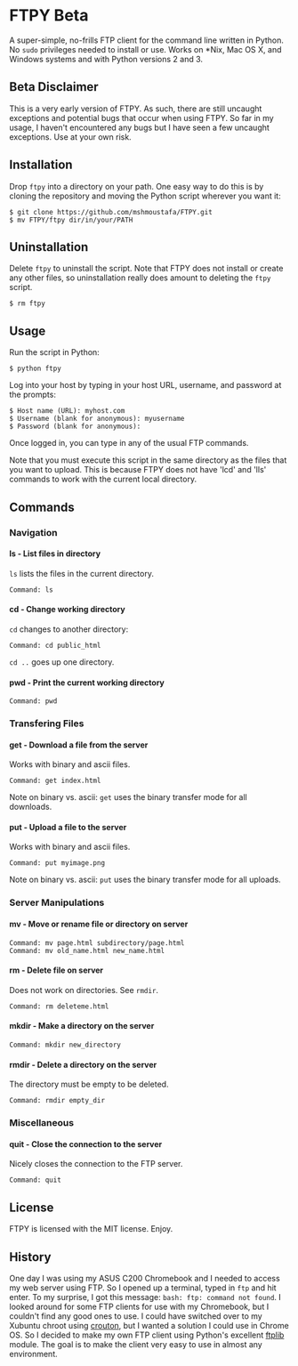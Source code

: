 # FTPY Beta

A super-simple, no-frills FTP client for the command line written in Python. No `sudo` privileges needed to install or use. Works on *Nix, Mac OS X, and Windows systems and with Python versions 2 and 3.

## Beta Disclaimer

This is a very early version of FTPY. As such, there are still uncaught exceptions and potential bugs that occur when using FTPY. So far in my usage, I haven't encountered any bugs but I have seen a few uncaught exceptions. Use at your own risk.

## Installation

Drop `ftpy` into a directory on your path. One easy way to do this is by cloning the repository and moving the Python script wherever you want it:

```
$ git clone https://github.com/mshmoustafa/FTPY.git
$ mv FTPY/ftpy dir/in/your/PATH
```

## Uninstallation

Delete `ftpy` to uninstall the script. Note that FTPY does not install or create any other files, so uninstallation really does amount to deleting the `ftpy` script.

```
$ rm ftpy
```

## Usage

Run the script in Python:

```
$ python ftpy
```

Log into your host by typing in your host URL, username, and password at the prompts:

```
$ Host name (URL): myhost.com
$ Username (blank for anonymous): myusername
$ Password (blank for anonymous): 
```

Once logged in, you can type in any of the usual FTP commands.

Note that you must execute this script in the same directory as the files that you want to upload.  This is because FTPY does not have 'lcd' and 'lls' commands to work with the current local directory.

## Commands

### Navigation

#### ls - List files in directory

`ls` lists the files in the current directory.

```
Command: ls
```

#### cd - Change working directory

`cd` changes to another directory:

```
Command: cd public_html
```

`cd ..` goes up one directory.

#### pwd - Print the current working directory

```
Command: pwd
```

### Transfering Files

#### get - Download a file from the server

Works with binary and ascii files.

```
Command: get index.html
```

Note on binary vs. ascii: `get` uses the binary transfer mode for all downloads.

#### put - Upload a file to the server

Works with binary and ascii files.

```
Command: put myimage.png
```

Note on binary vs. ascii: `put` uses the binary transfer mode for all uploads.

### Server Manipulations

#### mv - Move or rename file or directory on server

```
Command: mv page.html subdirectory/page.html
Command: mv old_name.html new_name.html
```

#### rm - Delete file on server

Does not work on directories. See `rmdir`.

```
Command: rm deleteme.html
```

#### mkdir - Make a directory on the server

```
Command: mkdir new_directory
```

#### rmdir - Delete a directory on the server

The directory must be empty to be deleted.

```
Command: rmdir empty_dir
```

### Miscellaneous

#### quit - Close the connection to the server

Nicely closes the connection to the FTP server.

```
Command: quit
```

## License

FTPY is licensed with the MIT license. Enjoy.

## History

One day I was using my ASUS C200 Chromebook and I needed to access my web server using FTP. So I opened up a terminal, typed in `ftp` and hit enter. To my surprise, I got this message: `bash: ftp: command not found`. I looked around for some FTP clients for use with my Chromebook, but I couldn't find any good ones to use. I could have switched over to my Xubuntu chroot using [crouton](https://github.com/dnschneid/crouton), but I wanted a solution I could use in Chrome OS. So I decided to make my own FTP client using Python's excellent [ftplib](https://docs.python.org/2/library/ftplib.html) module. The goal is to make the client very easy to use in almost any environment.
